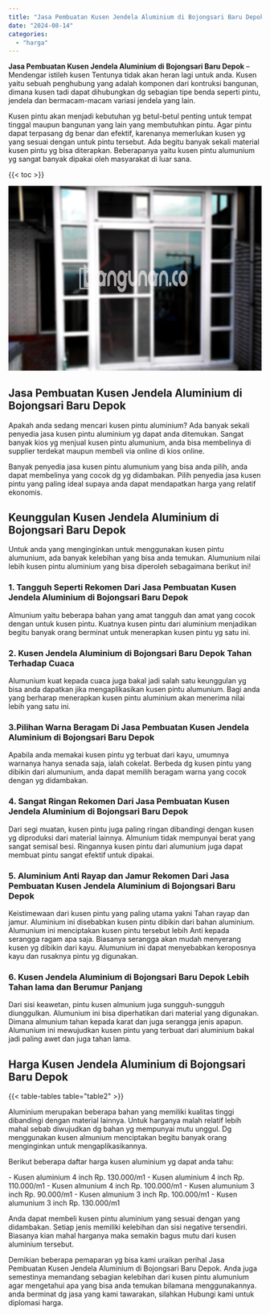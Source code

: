 ```yaml
---
title: "Jasa Pembuatan Kusen Jendela Aluminium di Bojongsari Baru Depok"
date: "2024-08-14"
categories: 
  - "harga"
---
```


**Jasa Pembuatan Kusen Jendela Aluminium di Bojongsari Baru Depok** – Mendengar istileh kusen Tentunya tidak akan heran lagi untuk anda. Kusen yaitu sebuah penghubung yang adalah komponen dari kontruksi bangunan, dimana kusen tadi dapat dihubungkan dg sebagian tipe benda seperti pintu, jendela dan bermacam-macam variasi jendela yang lain.

Kusen pintu akan menjadi kebutuhan yg betul-betul penting untuk tempat tinggal maupun bangunan yang lain yang membutuhkan pintu. Agar pintu dapat terpasang dg benar dan efektif, karenanya memerlukan kusen yg yang sesuai dengan untuk pintu tersebut. Ada begitu banyak sekali material kusen pintu yg bisa diterapkan. Beberapanya yaitu kusen pintu alumunium yg sangat banyak dipakai oleh masyarakat di luar sana.

{{< toc >}}

![Jasa Pembuatan Kusen Jendela Aluminium di Bojongsari Baru Depok](/images/harga-kusen-jendela-alumunium-33.png)

## Jasa Pembuatan Kusen Jendela Aluminium di Bojongsari Baru Depok

Apakah anda sedang mencari kusen pintu aluminium? Ada banyak sekali penyedia jasa kusen pintu aluminium yg dapat anda ditemukan. Sangat banyak kios yg menjual kusen pintu alumunium, anda bisa membelinya di supplier terdekat maupun membeli via online di kios online.

Banyak penyedia jasa kusen pintu alumunium yang bisa anda pilih, anda dapat membelinya yang cocok dg yg didambakan. Pilih penyedia jasa kusen pintu yang paling ideal supaya anda dapat mendapatkan harga yang relatif ekonomis.

## Keunggulan Kusen Jendela Aluminium di Bojongsari Baru Depok

Untuk anda yang menginginkan untuk menggunakan kusen pintu alumunium, ada banyak kelebihan yang bisa anda temukan. Alumunium nilai lebih kusen pintu aluminium yang bisa diperoleh sebagaimana berikut ini!

### 1\. Tangguh Seperti Rekomen Dari Jasa Pembuatan Kusen Jendela Aluminium di Bojongsari Baru Depok

Almunium yaitu beberapa bahan yang amat tangguh dan amat yang cocok dengan untuk kusen pintu. Kuatnya kusen pintu dari aluminium menjadikan begitu banyak orang berminat untuk menerapkan kusen pintu yg satu ini.

### 2\. Kusen Jendela Aluminium di Bojongsari Baru Depok Tahan Terhadap Cuaca

Alumunium kuat kepada cuaca juga bakal jadi salah satu keunggulan yg bisa anda dapatkan jika mengaplikasikan kusen pintu alumunium. Bagi anda yang berharap menerapkan kusen pintu aluminium akan menerima nilai lebih yang satu ini.

### 3.Pilihan Warna Beragam Di Jasa Pembuatan Kusen Jendela Aluminium di Bojongsari Baru Depok

Apabila anda memakai kusen pintu yg terbuat dari kayu, umumnya warnanya hanya senada saja, ialah cokelat. Berbeda dg kusen pintu yang dibikin dari alumunium, anda dapat memilih beragam warna yang cocok dengan yg didambakan.

### 4\. Sangat Ringan Rekomen Dari Jasa Pembuatan Kusen Jendela Aluminium di Bojongsari Baru Depok

Dari segi muatan, kusen pintu juga paling ringan dibandingi dengan kusen yg diproduksi dari material lainnya. Almunium tidak mempunyai berat yang sangat semisal besi. Ringannya kusen pintu dari alumunium juga dapat membuat pintu sangat efektif untuk dipakai.

### 5\. Aluminium Anti Rayap dan Jamur Rekomen Dari Jasa Pembuatan Kusen Jendela Aluminium di Bojongsari Baru Depok

Keistimewaan dari kusen pintu yang paling utama yakni Tahan rayap dan jamur. Aluminium ini disebabkan kusen pintu dibikin dari bahan aluminium. Alumunium ini menciptakan kusen pintu tersebut lebih Anti kepada serangga ragam apa saja. Biasanya serangga akan mudah menyerang kusen yg dibikin dari kayu. Alumunium ini dapat menyebabkan keroposnya kayu dan rusaknya pintu yg digunakan.

### 6\. Kusen Jendela Aluminium di Bojongsari Baru Depok Lebih Tahan lama dan Berumur Panjang

Dari sisi keawetan, pintu kusen almunium juga sungguh-sungguh diunggulkan. Alumunium ini bisa diperhatikan dari material yang digunakan. Dimana almunium tahan kepada karat dan juga serangga jenis apapun. Alumunium ini mewujudkan kusen pintu yang terbuat dari aluminium bakal jadi paling awet dan juga tahan lama.

## Harga Kusen Jendela Aluminium di Bojongsari Baru Depok

{{< table-tables table="table2" >}}

Aluminium merupakan beberapa bahan yang memiliki kualitas tinggi dibandingi dengan material lainnya. Untuk harganya malah relatif lebih mahal sebab diwujudkan dg bahan yg mempunyai mutu unggul. Dg menggunakan kusen almunium menciptakan begitu banyak orang menginginkan untuk mengaplikasikannya.

Berikut beberapa daftar harga kusen aluminium yg dapat anda tahu:

\- Kusen aluminium 4 inch Rp. 130.000/m1 - Kusen aluminium 4 inch Rp. 110.000/m1 - Kusen almunium 4 inch Rp. 100.000/m1 - Kusen alumunium 3 inch Rp. 90.000/m1 - Kusen almunium 3 inch Rp. 100.000/m1 - Kusen alumunium 3 inch Rp. 130.000/m1

Anda dapat membeli kusen pintu aluminium yang sesuai dengan yang didambakan. Setiap jenis memiliki kelebihan dan sisi negative tersendiri. Biasanya kian mahal harganya maka semakin bagus mutu dari kusen aluminium tersebut.

Demikian beberapa pemaparan yg bisa kami uraikan perihal Jasa Pembuatan Kusen Jendela Aluminium di Bojongsari Baru Depok. Anda juga semestinya memandang sebagian kelebihan dari kusen pintu alumunium agar mengetahui apa yang bisa anda temukan bilamana menggunakannya. anda berminat dg jasa yang kami tawarakan, silahkan Hubungi kami untuk diplomasi harga.
